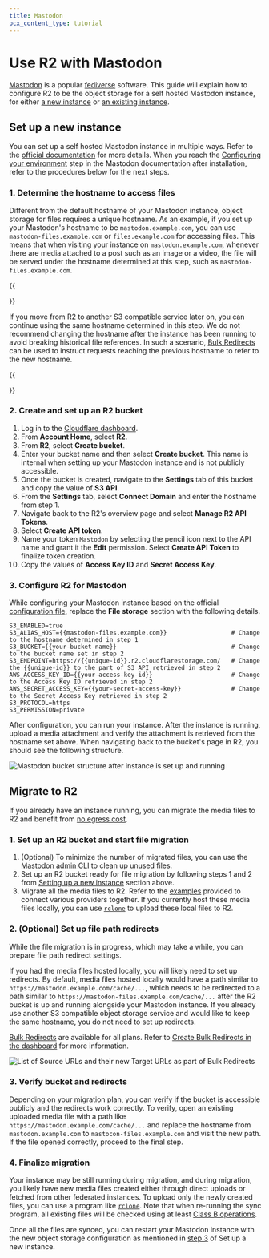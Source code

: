```yaml
---
title: Mastodon
pcx_content_type: tutorial
---
```


# Use R2 with Mastodon

[Mastodon](https://joinmastodon.org/) is a popular [fediverse](https://en.wikipedia.org/wiki/Fediverse) software. This guide will explain how to configure R2 to be the object storage for a self hosted Mastodon instance, for either [a new instance](#set-up-a-new-instance) or [an existing instance](#migrate-to-r2).

## Set up a new instance

You can set up a self hosted Mastodon instance in multiple ways. Refer to the [official documentation](https://docs.joinmastodon.org/) for more details. When you reach the [Configuring your environment](https://docs.joinmastodon.org/admin/config/#files) step in the Mastodon documentation after installation, refer to the procedures below for the next steps.

### 1. Determine the hostname to access files

Different from the default hostname of your Mastodon instance, object storage for files requires a unique hostname. As an example, if you set up your Mastodon's hostname to be `mastodon.example.com`, you can use `mastodon-files.example.com` or `files.example.com` for accessing files. This means that when visiting your instance on `mastodon.example.com`, whenever there are media attached to a post such as an image or a video, the file will be served under the hostname determined at this step, such as `mastodon-files.example.com`.

{{<Aside type="note">}}

If you move from R2 to another S3 compatible service later on, you can continue using the same hostname determined in this step. We do not recommend changing the hostname after the instance has been running to avoid breaking historical file references. In such a scenario, [Bulk Redirects](/rules/url-forwarding/bulk-redirects/) can be used to instruct requests reaching the previous hostname to refer to the new hostname.

{{</Aside>}}

### 2. Create and set up an R2 bucket

1. Log in to the [Cloudflare dashboard](https://dash.cloudflare.com/?account=r2).
2. From **Account Home**, select **R2**.
3. From **R2**, select **Create bucket**.
4. Enter your bucket name and then select **Create bucket**. This name is internal when setting up your Mastodon instance and is not publicly accessible.
5. Once the bucket is created, navigate to the **Settings** tab of this bucket and copy the value of **S3 API**.
6. From the **Settings** tab, select **Connect Domain** and enter the hostname from step 1.
7. Navigate back to the R2's overview page and select **Manage R2 API Tokens**.
8. Select **Create API token**.
9. Name your token `Mastodon` by selecting the pencil icon next to the API name and grant it the **Edit** permission. Select **Create API Token** to finalize token creation.
10. Copy the values of **Access Key ID** and **Secret Access Key**.

### 3. Configure R2 for Mastodon

While configuring your Mastodon instance based on the official [configuration file](https://github.com/mastodon/mastodon/blob/main/.env.production.sample), replace the **File storage** section with the following details.

```
S3_ENABLED=true
S3_ALIAS_HOST={{mastodon-files.example.com}}                  # Change to the hostname determined in step 1
S3_BUCKET={{your-bucket-name}}                                # Change to the bucket name set in step 2
S3_ENDPOINT=https://{{unique-id}}.r2.cloudflarestorage.com/   # Change the {{unique-id}} to the part of S3 API retrieved in step 2
AWS_ACCESS_KEY_ID={{your-access-key-id}}                      # Change to the Access Key ID retrieved in step 2
AWS_SECRET_ACCESS_KEY={{your-secret-access-key}}              # Change to the Secret Access Key retrieved in step 2
S3_PROTOCOL=https
S3_PERMISSION=private
```

After configuration, you can run your instance. After the instance is running, upload a media attachment and verify the attachment is retrieved from the hostname set above. When navigating back to the bucket's page in R2, you should see the following structure.

![Mastodon bucket structure after instance is set up and running](/images/r2/mastodon-r2-bucket-structure.png)

## Migrate to R2

If you already have an instance running, you can migrate the media files to R2 and benefit from [no egress cost](/r2/pricing/).

### 1. Set up an R2 bucket and start file migration

1. (Optional) To minimize the number of migrated files, you can use the [Mastodon admin CLI](https://docs.joinmastodon.org/admin/tootctl/#media) to clean up unused files.
2. Set up an R2 bucket ready for file migration by following steps 1 and 2 from [Setting up a new instance](#set-up-a-new-instance) section above.
3. Migrate all the media files to R2. Refer to the [examples](/r2/examples/) provided to connect various providers together. If you currently host these media files locally, you can use [`rclone`](/r2/examples/rclone/) to upload these local files to R2.

### 2. (Optional) Set up file path redirects

While the file migration is in progress, which may take a while, you can prepare file path redirect settings.

If you had the media files hosted locally, you will likely need to set up redirects. By default, media files hosted locally would have a path similar to `https://mastodon.example.com/cache/...`, which needs to be redirected to a path similar to `https://mastodon-files.example.com/cache/...` after the R2 bucket is up and running alongside your Mastodon instance. If you already use another S3 compatible object storage service and would like to keep the same hostname, you do not need to set up redirects.

[Bulk Redirects](/rules/url-forwarding/bulk-redirects/) are available for all plans. Refer to [Create Bulk Redirects in the dashboard](/rules/url-forwarding/bulk-redirects/create-dashboard/) for more information.

![List of Source URLs and their new Target URLs as part of Bulk Redirects](/images/r2/mastodon-r2-bulk-redirects.png)

### 3. Verify bucket and redirects

Depending on your migration plan, you can verify if the bucket is accessible publicly and the redirects work correctly. To verify, open an existing uploaded media file with a path like `https://mastodon.example.com/cache/...` and replace the hostname from `mastodon.example.com` to `mastocon-files.example.com` and visit the new path. If the file opened correctly, proceed to the final step.

### 4. Finalize migration

Your instance may be still running during migration, and during migration, you likely have new media files created either through direct uploads or fetched from other federated instances. To upload only the newly created files, you can use a program like [`rclone`](/r2/examples/rclone/). Note that when re-running the sync program, all existing files will be checked using at least [Class B operations](/r2/pricing/#class-b-operations).

Once all the files are synced, you can restart your Mastodon instance with the new object storage configuration as mentioned in [step 3](#3-configure-r2-for-mastodon) of Set up a new instance.